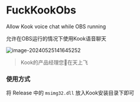 # FuckKookObs
Allow Kook voice chat while OBS running

允许在OBS运行的情况下使用Kook语音聊天



![image-20240525141645252](https://s2.loli.net/2024/05/25/ymq7H2fJtVLxgke.png)

> Kook的产品经理您🐴在天上飞



### 使用方式

将 Release 中的 `msimg32.dll` 放入Kook安装目录下即可
